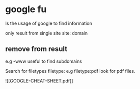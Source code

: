 # google fu
Is the usage of google to find information 

only result from single site
site: domain 

remove from result 
-
e.g -www  useful to find subdomains 

Search for filetypes
filetype:
e.g filetype:pdf look for pdf files. 


![[GOOGLE-CHEAT-SHEET.pdf]]